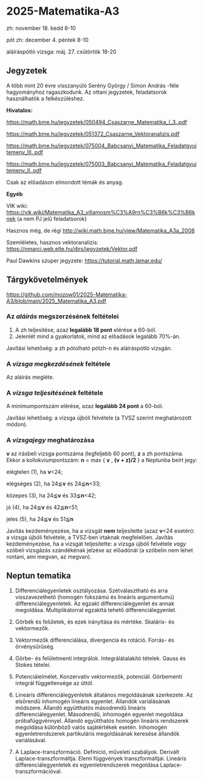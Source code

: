 # 2025-Matematika-A3

zh: november 18. kedd 8-10

pót zh: december 4. péntek 8-10

aláíráspótló vizsga: máj. 27. csütörtök 18-20

## Jegyzetek

A több mint 20 évre visszanyúló Serény György / Simon András -féle hagyományhoz ragaszkodunk. Az ottani jegyzetek, feladatsorok használhatók a felkészüléshez. 

**Hivatalos:**

https://math.bme.hu/jegyzetek/050494_Csaszarne_Matematika_I_3..pdf

https://math.bme.hu/jegyzetek/051372_Csaszarne_Vektoranalizis.pdf

https://math.bme.hu/jegyzetek/075004_Babcsanyi_Matematika_Feladatgyujtemeny_III..pdf

https://math.bme.hu/jegyzetek/075003_Babcsanyi_Matematika_Feladatgyujtemeny_II..pdf

Csak az előadáson elmondott témák és anyag.

**Egyéb**

VIK wiki: https://vik.wiki/Matematika_A3_villamosm%C3%A9rn%C3%B6k%C3%B6knek (a nem PJ jelű feladatsorok)

Hasznos még, de régi http://wiki.math.bme.hu/view/Matematika_A3a_2008

Szemléletes, hasznos vektoranalízis: https://nmarci.web.elte.hu/dirs/jegyzetek/Vektor.pdf

Paul Dawkins szuper jegyzete: https://tutorial.math.lamar.edu/

## Tárgykövetelmények

https://github.com/mozow01/2025-Matematika-A3/blob/main/2025_Matematika_A3.pdf

### Az _aláírás_ megszerzésének feltételei
1. A zh teljesítése, azaz **legalább 18 pont** elérése a 60-ból. 
2. Jelenlét mind a gyakorlatok, mind az előadások legalább 70%-án.

Javítási lehetőség: a zh pótolható pótzh-n és aláíráspótló vizsgán. 

### A _vizsga megkezdésének_ feltétele
Az aláírás megléte.

### A _vizsga teljesítésének_ feltétele
A minimumpontszám elérése, azaz **legalább 24 pont** a 60-ból. 

Javítási lehetőség: a vizsga újbóli felvétele (a TVSZ szerint meghatározott módon).

### A _vizsgajegy_ meghatározása
**v** az írásbeli vizsga pontszáma (legfeljebb 60 pont), **z** a zh pontszáma. Ekkor a kollokviumpontszám: **n**
= max { **v** , **(v + z)/2** } a Neptunba beírt jegy: 

elégtelen (1), ha **v**<24; 

elégséges (2), ha 24≦**v** és 24≦**n**<33; 

közepes (3),   ha 24≦**v** és 33≦**n**<42;

jó (4),        ha 24≦**v** és 42≦**n**<51;

jeles (5),     ha 24≦**v** és 51≦**n**

Javítás kezdeményezése, ha a vizsgát **nem** teljesítette (azaz **v**<24 esetén): a vizsga újbóli felvétele, a TVSZ-ben írtaknak megfelelően. Javítás kezdeményezése, ha a vizsgát teljesítette: a vizsga újbóli felvétele _vagy_ szóbeli vizsgázás szándékénak jelzése az előadónál (a szóbelin nem lehet rontani, ami megvan, az megvan).

## Neptun tematika
1. Differenciálegyenletek osztályozása. Szétválasztható és arra visszavezethető (homogén fokszámú és lineáris  argumentumú)  differenciálegyenletek. Az egzakt differenciálegyenlet és annak megoldása. Multiplikátorral egzakttá tehető differenciálegyenlet.

4. Görbék és felületek, és ezek irányítása és mértéke. Skaláris- és vektormezők.

5. Vektormezők differenciálása, divergencia és rotáció. Forrás- és örvénysűrűség.

6. Görbe- és felületmenti integrálok. Integrálátalakító tételek. Gauss és Stokes tételei.

7. Potenciálelmélet. Konzervatív vektormezők, potenciál. Görbementi integrál függetlensége az úttól.

2. Lineáris differenciálegyenletek általános megoldásának szerkezete. Az elsőrendű inhomogén lineáris egyenlet. Állandók variálásának módszere. Állandó együtthatós másodrendű lineáris differenciálegyenlet. Másodrendű, inhomogén egyenlet megoldása próbafüggvénnyel. Állandó együtthatós homogén lineáris rendszerek megoldása különböző valós sajátértékek esetén. Inhomogén egyenletrendszerek partikuláris megoldásának keresése állandók variálásával.

3. A Laplace-transzformáció.  Definíció, műveleti szabályok. Derivált Laplace-transzformáltja.  Elemi függvények transzformáltjai. Lineáris differenciálegyenletek és egyenletrendszerek megoldása Laplace- transzformációval.


